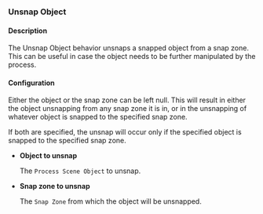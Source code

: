 ### Unsnap Object

#### Description

The Unsnap Object behavior unsnaps a snapped object from a snap zone. This can be useful in case the object needs to be
further manipulated by the process.

#### Configuration

Either the object or the snap zone can be left null. This will result in either the object unsnapping from any snap zone
it is in, or in the unsnapping of whatever object is snapped to the specified snap zone.

If both are specified, the unsnap will occur only if the specified object is snapped to the specified snap zone.

- **Object to unsnap**

  The `Process Scene Object` to unsnap.

- **Snap zone to unsnap**

  The `Snap Zone` from which the object will be unsnapped.
